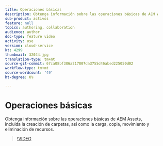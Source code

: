 ```yaml
---
title: Operaciones básicas
description: Obtenga información sobre las operaciones básicas de AEM Assets, incluida la creación de carpetas, así como la carga, copia, movimiento y eliminación de recursos.
sub-product: activos
feature: null
topics: authoring, collaboration
audience: author
doc-type: feature video
activity: use
version: cloud-service
kt: 4299
thumbnail: 32044.jpg
translation-type: tm+mt
source-git-commit: 67ca08bf386a217807da3755d46abed225050d02
workflow-type: tm+mt
source-wordcount: '49'
ht-degree: 0%

---
```



# Operaciones básicas

Obtenga información sobre las operaciones básicas de AEM Assets, incluida la creación de carpetas, así como la carga, copia, movimiento y eliminación de recursos.

>[!VIDEO](https://video.tv.adobe.com/v/32044/?quality=12&learn=on&hidetitle=true)